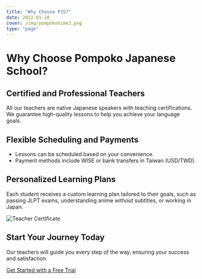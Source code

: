 ```yaml
---
title: "Why Choose PJS?"
date: 2022-01-10
cover: /img/pompokohime2.png
type: "page"
---
```


# Why Choose Pompoko Japanese School?

## Certified and Professional Teachers
All our teachers are native Japanese speakers with teaching certifications. We guarantee high-quality lessons to help you achieve your language goals.

## Flexible Scheduling and Payments
- Lessons can be scheduled based on your convenience.
- Payment methods include WISE or bank transfers in Taiwan (USD/TWD).

## Personalized Learning Plans
Each student receives a custom learning plan tailored to their goals, such as passing JLPT exams, understanding anime without subtitles, or working in Japan.

![Teacher Certificate](path/to/teacher-certificate.jpg)

## Start Your Journey Today
Our teachers will guide you every step of the way, ensuring your success and satisfaction.

[Get Started with a Free Trial](/free-trial)